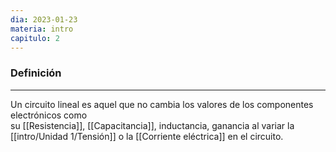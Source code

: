 ```yaml
---
dia: 2023-01-23
materia: intro
capitulo: 2
---
```

### Definición
---
Un circuito lineal es aquel que no cambia los valores de los componentes electrónicos como su [[Resistencia]], [[Capacitancia]], inductancia, ganancia al variar la [[intro/Unidad 1/Tensión]] o la [[Corriente eléctrica]] en el circuito.